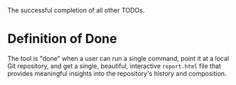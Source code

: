 The successful completion of all other TODOs.

# Definition of Done

The tool is "done" when a user can run a single command, point it at a local Git repository, and get a single, beautiful, interactive `report.html` file that provides meaningful insights into the repository's history and composition.